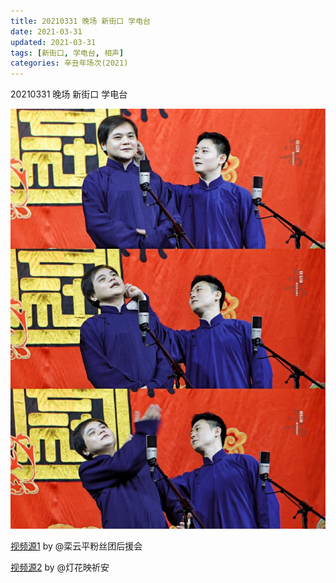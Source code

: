```yaml
---
title: 20210331 晚场 新街口 学电台
date: 2021-03-31
updated: 2021-03-31
tags: [新街口, 学电台, 相声] 
categories: 辛丑年场次(2021)
---
```

20210331 晚场 新街口 学电台

![](https://raw.githubusercontent.com/rhenginium/image/main/007aVJ83ly1gp3hpoei5vj31w22iqb2c.jpg)

[视频源1](https://m.weibo.cn/detail/4620958545478181) by @栾云平粉丝团后援会

[视频源2](https://m.weibo.cn/detail/4620948567492928)  by @灯花映祈安